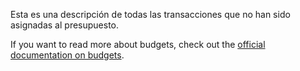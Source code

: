 Esta es una descripción de todas las transacciones que no han sido asignadas al presupuesto.

If you want to read more about budgets, check out the [official documentation on budgets](https://docs.firefly-iii.org/concepts/budgets).